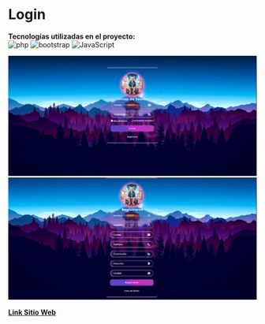 # Login

**Tecnologías utilizadas en el proyecto:**  
<img src="https://img.icons8.com/officel/344/php-logo.png" alt="php" width="50"/>
<img src="https://img.icons8.com/color/144/bootstrap--v2.png" alt="bootstrap" width="50"/>
<img src="https://img.icons8.com/color/344/javascript--v1.png" alt="JavaScript" width="50"/>



![presentacion](https://github.com/RicardoMacias7/Login/blob/main/inicio%20_sesion.png)
![](https://github.com/RicardoMacias7/Login/blob/main/registro.png)






[**Link Sitio Web** ](http://iniciosesion.lovestoblog.com/)
